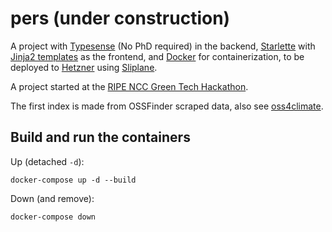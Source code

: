 # pers (under construction)

A project with [Typesense](https://typesense.org/) (No PhD required) in the backend, 
[Starlette](https://www.starlette.io/) with [Jinja2 templates](https://jinja.palletsprojects.com/en/stable/) as the 
frontend, and [Docker](https://www.docker.com/) for containerization, to be deployed to 
[Hetzner](https://www.hetzner.com/) using [Sliplane](https://sliplane.io/).

A project started at the 
[RIPE NCC Green Tech Hackathon](https://labs.ripe.net/author/becha/celebrating-green-tech-hackathon-results/). 

The first index is made from OSSFinder scraped data, also see [oss4climate](https://github.com/Pierre-VF/oss4climate).

## Build and run the containers

Up (detached `-d`):
```commandline
docker-compose up -d --build
```

Down (and remove):
```commandline
docker-compose down
```
